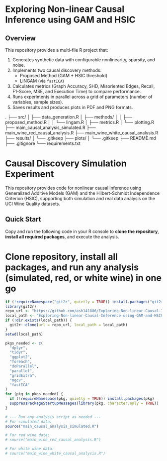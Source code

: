 # Exploring Non-linear Causal Inference using GAM and HSIC

## Overview
This repository provides a multi-file R project that:
1. Generates synthetic data with configurable nonlinearity, sparsity, and noise.
2. Implements two causal discovery methods:
   - Proposed Method (GAM + HSIC threshold)
   - LiNGAM (via `fastICA`)
3. Calculates metrics (Graph Accuracy, SHD, Misoriented Edges, Recall, F1-Score, MSE, and Execution Time) to compare performance.
4. Runs experiments in parallel across a grid of parameters (number of variables, sample sizes).
5. Saves results and produces plots in PDF and PNG formats.


.
├── src/
│   ├── data_generation.R
│   ├── methods/
│   │   ├── proposed_method.R
│   │   └── lingam.R
│   ├── metrics.R
│   └── plotting.R
├── main_causal_analysis_simulated.R
├── main_wine_red_causal_analysis.R
├── main_wine_white_causal_analysis.R
├── results/
│   └── .gitkeep
├── plots/
│   └── .gitkeep
├── README.md
├── .gitignore
└── requirements.txt




# Causal Discovery Simulation Experiment

This repository provides code for nonlinear causal inference using Generalized Additive Models (GAM) and the Hilbert-Schmidt Independence Criterion (HSIC), supporting both simulation and real data analysis on the UCI Wine Quality datasets.

## Quick Start

Copy and run the following code in your R console to **clone the repository**, **install all required packages**, and execute the analysis.


# Clone repository, install all packages, and run any analysis (simulated, red, or white wine) in one go

```r
if (!requireNamespace("git2r", quietly = TRUE)) install.packages("git2r")
library(git2r)
repo_url <- "https://github.com/ash141886/Exploring-Non-linear-Causal-Inference-using-GAM-and-HSIC.git"
local_path <- "Exploring-Non-linear-Causal-Inference-using-GAM-and-HSIC"
if (!dir.exists(local_path)) {
  git2r::clone(url = repo_url, local_path = local_path)
}
setwd(local_path)

pkgs_needed <- c(
  "dplyr",
  "tidyr",
  "ggplot2",
  "foreach",
  "doParallel",
  "parallel",
  "gridExtra",
  "mgcv",
  "fastICA"
)
for (pkg in pkgs_needed) {
  if (!requireNamespace(pkg, quietly = TRUE)) install.packages(pkg)
  suppressPackageStartupMessages(library(pkg, character.only = TRUE))
}

# --- Run any analysis script as needed ---
# For simulated data:
source("main_causal_analysis_simulated.R")

# For red wine data:
# source("main_wine_red_causal_analysis.R")

# For white wine data:
# source("main_wine_white_causal_analysis.R")

